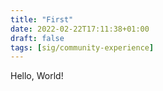 ```yaml
---
title: "First"
date: 2022-02-22T17:11:38+01:00
draft: false 
tags: [sig/community-experience]
---
```


Hello, World!

